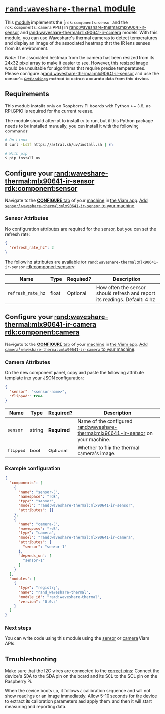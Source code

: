# [`rand:waveshare-thermal` module](<https://github.com/randhid/waveshare-thermal>)

This [module](https://docs.viam.com/registry/#modular-resources) implements the [`rdk:components:sensor` and the `rdk:components:camera` APIs] in <rand:waveshare-thermal:mlx90641-ir-sensor> and  <rand:waveshare-thermal:mlx90641-ir-camera> models.
With this module, you can use Waveshare's thermal cameras to detect temperatures and display an image of the associated heatmap that the IR lens senses from its environment.

*Note*: The associated heatmap from the camera has been resized from its 24x32 pixel array to make it easier to see. However, this resized image would be unsuitable for algorithms that require precise temperatures. Please configure a<rand:waveshare-thermal:mlx90641-ir-sensor> and use the sensor's [`GetReadings`](https://docs.viam.com/appendix/apis/components/sensor/#getreadings) method to extract accurate data from this device.

## Requirements

This module installs only on Raspberry Pi boards with Python >= 3.8, as RPi.GPIO is required for the current release.

The module should attempt to install `uv` to run, but if this Python package needs to be installed manually, you can install it with the following commands:
```bash
# On Linux.
$ curl -LsSf https://astral.sh/uv/install.sh | sh

```

```bash
# With pip.
$ pip install uv

```

## Configure your <rand:waveshare-thermal:mlx90641-ir-sensor> <rdk:component:sensor>

Navigate to the [**CONFIGURE** tab](https://docs.viam.com/configure/) of your [machine](https://docs.viam.com/fleet/machines/) in [the Viam app](https://app.viam.com/).
[Add `sensor`/ `waveshare-thermal:mlx90641-ir-sensor` to your machine](https://docs.viam.com/configure/#components).

### Sensor Attributes
No configuration attributes are required for the sensor, but you can set the refresh rate:
```json
{
  "refresh_rate_hz": 2
}
```
The following attributes are available for `rand:waveshare-thermal:mlx90641-ir-sensor` <rdk:component:sensor>s:

| Name    | Type   | Required?    | Description |
| ------- | ------ | ------------ | ----------- |
| `refresh_rate_hz` | float | Optional | How often the sensor should refresh and report its readings. Default: 4 hz|

## Configure your <rand:waveshare-thermal:mlx90641-ir-camera> <rdk:component:camera>

Navigate to the [**CONFIGURE** tab](https://docs.viam.com/configure/) of your [machine](https://docs.viam.com/fleet/machines/) in [the Viam app](https://app.viam.com/).
[Add `camera`/ `waveshare-thermal:mlx90641-ir-camera` to your machine](https://docs.viam.com/configure/#components).


### Camera Attributes

On the new component panel, copy and paste the following attribute template into your JSON configuration:
```json
{
  "sensor": "<sensor-name>",
  "flipped": true
}
```

| Name    | Type   | Required?    | Description |
| ------- | ------ | ------------ | ----------- |
| `sensor` | string | **Required** | Name of the configured  <rand:waveshare-thermal:mlx90641-ir-sensor> on your machine.|
| `flipped` | bool | Optional | Whether to flip the thermal camera's image.|

### Example configuration

```json
{
  "components": [
    {
      "name": "sensor-1",
      "namespace": "rdk",
      "type": "sensor",
      "model": "rand:waveshare-thermal:mlx90641-ir-sensor",
      "attributes": {}
    },
    {
      "name": "camera-1",
      "namespace": "rdk",
      "type": "camera",
      "model": "rand:waveshare-thermal:mlx90641-ir-camera",
      "attributes": {
        "sensor": "sensor-1"
      },
      "depends_on": [
        "sensor-1"
      ]
    }
  ],
  "modules": [
    {
      "type": "registry",
      "name": "rand_waveshare-thermal",
      "module_id": "rand:waveshare-thermal",
      "version": "0.0.4"
    }
  ]
}
```

### Next steps
You can write code using this module using the [sensor](https://docs.viam.com/appendix/apis/components/sensor/) or [camera](https://www.google.com/search?q=viam+camera+api) Viam APIs. 

## Troubleshooting

Make sure that the I2C wires are connected to the [correct pins](https://pinout.xyz/ ): Connect the device's SDA to the SDA pin on the board and its SCL to the SCL pin on the Raspberry Pi.

When the device boots up, it follows a calibration sequence and will not show readings or an image immediately. Allow 5-10 seconds for the device to extract its calibration parameters and apply them, and then it will start measuring and reporting data. 
